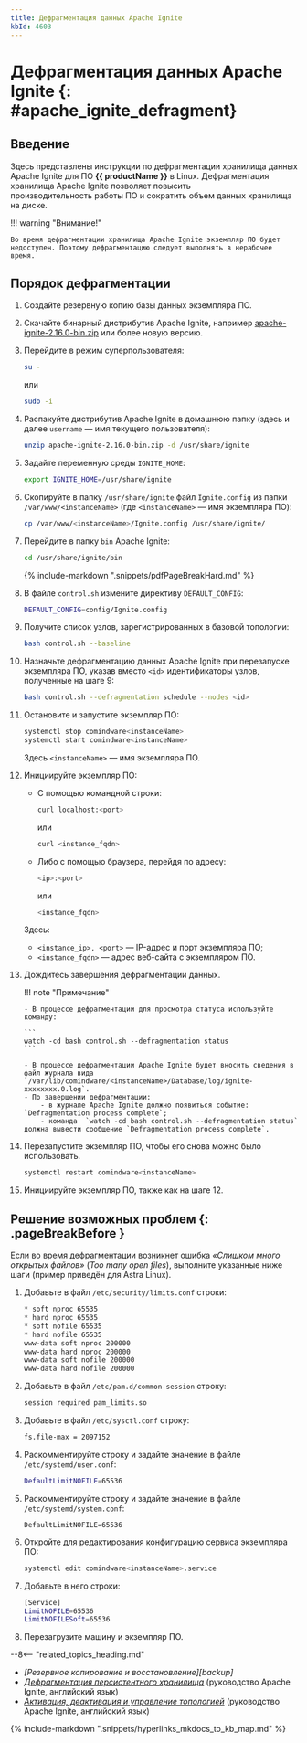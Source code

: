 ```yaml
---
title: Дефрагментация данных Apache Ignite
kbId: 4603
---
```


# Дефрагментация данных Apache Ignite {: #apache_ignite_defragment}

## Введение

Здесь представлены инструкции по дефрагментации хранилища данных Apache Ignite для ПО **{{ productName }}** в Linux. Дефрагментация хранилища Apache Ignite позволяет повысить производительность работы ПО и сократить объем данных хранилища на диске.

!!! warning "Внимание!"

    Во время дефрагментации хранилища Apache Ignite экземпляр ПО будет недоступен. Поэтому дефрагментацию следует выполнять в нерабочее время.

## Порядок дефрагментации

1. Создайте резервную копию базы данных экземпляра ПО.
2. Скачайте бинарный дистрибутив Apache Ignite, например [apache-ignite-2.16.0-bin.zip](https://downloads.apache.org/ignite/2.16.0/apache-ignite-2.16.0-bin.zip) или более новую версию.
3. Перейдите в режим суперпользователя:

    ``` sh
    su -
    ```

    или

    ``` sh
    sudo -i
    ```

4. Распакуйте дистрибутив Apache Ignite в домашнюю папку (здесь и далее `username` — имя текущего пользователя):

    ``` sh
    unzip apache-ignite-2.16.0-bin.zip -d /usr/share/ignite
    ```

5. Задайте переменную среды `IGNITE_HOME`:

    ``` sh
    export IGNITE_HOME=/usr/share/ignite
    ```

6. Скопируйте в папку `/usr/share/ignite` файл `Ignite.config` из папки `/var/www/<instanceName>` (где `<instanceName>` — имя экземпляра ПО):

    ``` sh
    cp /var/www/<instanceName>/Ignite.config /usr/share/ignite/
    ```

7. Перейдите в папку `bin` Apache Ignite:

    ``` sh
    cd /usr/share/ignite/bin
    ```

    {% include-markdown ".snippets/pdfPageBreakHard.md" %}

8. В файле `control.sh` измените директиву `DEFAULT_CONFIG`:

    ``` sh
    DEFAULT_CONFIG=config/Ignite.config
    ```

9. Получите список узлов, зарегистрированных в базовой топологии:

    ``` sh
    bash control.sh --baseline
    ```

10. Назначьте дефрагментацию данных Apache Ignite при перезапуске экземпляра ПО, указав вместо `<id>` идентификаторы узлов, полученные на шаге 9:

    ``` sh
    bash control.sh --defragmentation schedule --nodes <id>
    ```
11. Остановите и запустите экземпляр ПО:

    ``` sh
    systemctl stop comindware<instanceName>
    systemctl start comindware<instanceName>

    ```

    Здесь `<instanceName>` — имя экземпляра ПО.

12. Инициируйте экземпляр ПО:

    - С помощью командной строки:

        ``` sh
        curl localhost:<port>
        ```

        или

        ``` sh
        curl <instance_fqdn>
        ```

    - Либо с помощью браузера, перейдя по адресу:

        ``` sh
        <ip>:<port>
        ```

        или

        ``` sh
        <instance_fqdn>
        ```

    Здесь:

    - `<instance_ip>, <port>` — IP-адрес и порт экземпляра ПО;
    - `<instance_fqdn>` — адрес веб-сайта с экземпляром ПО.

13. Дождитесь завершения дефрагментации данных.

    !!! note "Примечание"

        - В процессе дефрагментации для просмотра статуса используйте команду:
        
        ```
        watch -cd bash control.sh --defragmentation status
        ```

        - В процессе дефрагментации Apache Ignite будет вносить сведения в файл журнала вида `/var/lib/comindware/<instanceName>/Database/log/ignite-xxxxxxxx.0.log`. 
        - По завершении дефрагментации:
            - в журнале Apache Ignite должно появиться событие: `Defragmentation process complete`;
            - команда  `watch -cd bash control.sh --defragmentation status` должна вывести сообщение `Defragmentation process complete`.

14. Перезапустите экземпляр ПО, чтобы его снова можно было использовать.

    ``` sh
    systemctl restart comindware<instanceName>
    ```

15. Инициируйте экземпляр ПО, также как на шаге 12.

## Решение возможных проблем {: .pageBreakBefore }

Если во время дефрагментации возникнет ошибка _«Слишком много открытых файлов»_ (_Too many open files_), выполните указанные ниже шаги (пример приведён для Astra Linux).

1. Добавьте в файл `/etc/security/limits.conf` строки:

    ``` sh
    * soft nproc 65535
    * hard nproc 65535
    * soft nofile 65535
    * hard nofile 65535
    www-data soft nproc 200000
    www-data hard nproc 200000
    www-data soft nofile 200000
    www-data hard nofile 200000
    ```

2. Добавьте в файл `/etc/pam.d/common-session` строку:

    ``` sh
    session required pam_limits.so
    ```

3. Добавьте в файл `/etc/sysctl.conf` строку:

    ``` sh
    fs.file-max = 2097152
    ```

4. Раскомментируйте строку и задайте значение в файле `/etc/systemd/user.conf`:

    ```  sh
    DefaultLimitNOFILE=65536
    ```

5. Раскомментируйте строку и задайте значение в файле `/etc/systemd/system.conf`:

    ```
    DefaultLimitNOFILE=65536
    ```

6. Откройте для редактирования конфигурацию сервиса экземпляра ПО:

    ```  sh
    systemctl edit comindware<instanceName>.service
    ```

7. Добавьте в него строки:

    ```  sh
    [Service]
    LimitNOFILE=65536
    LimitNOFILESoft=65536
    ```

8. Перезагрузите машину и экземпляр ПО.

<div class="relatedTopics" markdown="block">

--8<-- "related_topics_heading.md"

- _[Резервное копирование и восстановление][backup]_
- _[Дефрагментация персистентного хранилища](https://ignite.apache.org/docs/2.11.1/persistence/native-persistence-defragmentation)_ (руководство Apache Ignite, английский язык)
- _[Активация, деактивация и управление топологией](https://ignite.apache.org/docs/2.11.1/tools/control-script#activation-deactivation-and-topology-management)_ (руководство Apache Ignite, английский язык)

</div>

{% include-markdown ".snippets/hyperlinks_mkdocs_to_kb_map.md" %}
